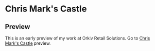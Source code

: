 # Chris Mark's Castle
## Preview
This is an early preview of my work at Orkiv Retail Solutions.
Go to [Chris Mark's Castle](https://people.rit.edu/~mjh4402/work_samples/chris_mark_castle/) preview.

